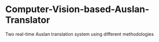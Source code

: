 # Computer-Vision-based-Auslan-Translator
Two real-time Auslan translation system using different methodologies
